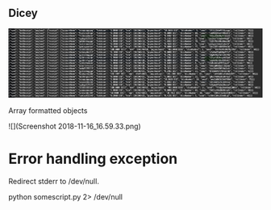 ## Dicey

![](Screenshot.png)

Array formatted objects

![](Screenshot 2018-11-16_16.59.33.png)

# Error handling exception

Redirect stderr to /dev/null.

python somescript.py 2> /dev/null
